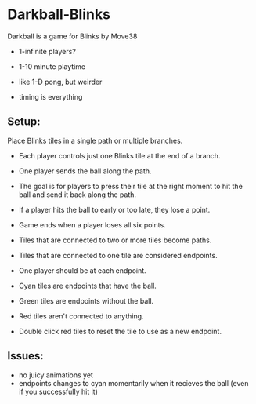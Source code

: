 # Darkball-Blinks
Darkball is a game for Blinks by Move38

- 1-infinite players?
- 1-10 minute playtime

- like 1-D pong, but weirder
- timing is everything

## Setup:
Place Blinks tiles in a single path or multiple branches.

- Each player controls just one Blinks tile at the end of a branch. 
- One player sends the ball along the path.
- The goal is for players to press their tile at the right moment to hit the ball and send it back along the path.
- If a player hits the ball to early or too late, they lose a point. 

- Game ends when a player loses all six points.


- Tiles that are connected to two or more tiles become paths.
- Tiles that are connected to one tile are considered endpoints.
- One player should be at each endpoint.

- Cyan tiles are endpoints that have the ball.
- Green tiles are endpoints without the ball.

- Red tiles aren't connected to anything. 
- Double click red tiles to reset the tile to use as a new endpoint.


## Issues:
- no juicy animations yet
- endpoints changes to cyan momentarily when it recieves the ball (even if you successfully hit it)

